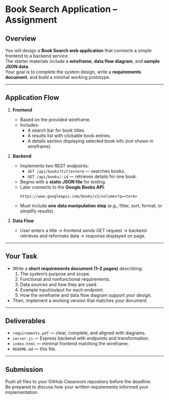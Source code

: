 # Book Search Application – Assignment

## Overview
You will design a **Book Search web application** that connects a simple frontend to a backend service.  
The starter materials include a **wireframe**, **data flow diagram**, and **sample JSON data**.  
Your goal is to complete the system design, write a **requirements document**, and build a minimal working prototype.

---

## Application Flow
1. **Frontend**
   - Based on the provided wireframe.
   - Includes:
     - A search bar for book titles.
     - A results list with clickable book entries.
     - A details section displaying selected book info (not shown in wireframe).

2. **Backend**
   - Implements two REST endpoints:
     - `GET /api/books?title=term` — searches books.
     - `GET /api/books/:id` — retrieves details for one book.
   - Begins with a **static JSON file** for testing.
   - Later connects to the **Google Books API**:
     ```
     https://www.googleapis.com/books/v1/volumes?q=<term>
     ```
   - Must include **one data manipulation step** (e.g., filter, sort, format, or simplify results).

3. **Data Flow**
   - User enters a title → frontend sends GET request → backend retrieves and reformats data → response displayed on page.

---

## Your Task
- Write a **short requirements document (1–2 pages)** describing:
  1. The system’s purpose and scope.
  2. Functional and nonfunctional requirements.
  3. Data sources and how they are used.
  4. Example input/output for each endpoint.
  5. How the wireframe and data flow diagram support your design.
- Then, implement a working version that matches your document.

---

## Deliverables
- `requirements.pdf` — clear, complete, and aligned with diagrams.  
- `server.js` — Express backend with endpoints and transformation.  
- `index.html` — minimal frontend matching the wireframe.  
- `README.md` — this file.

---

## Submission
Push all files to your GitHub Classroom repository before the deadline.  
Be prepared to discuss how your written requirements informed your implementation.
